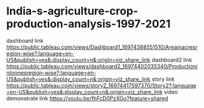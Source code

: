 # India-s-agriculture-crop-production-analysis-1997-2021
dashboard link https://public.tableau.com/views/Dashboard1_16974388551510/Areainacresregion-wise?:language=en-US&publish=yes&:display_count=n&:origin=viz_share_link
dashboard2 link https://public.tableau.com/views/dashboard2_16974402035340/Productionintonnesregion-wise?:language=en-US&publish=yes&:display_count=n&:origin=viz_share_link
story link https://public.tableau.com/views/story2_16974417597370/Story2?:language=en-US&publish=yes&:display_count=n&:origin=viz_share_link
video demonstrate link https://youtu.be/fhFcD0PzXGo?feature=shared
